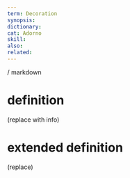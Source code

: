```yaml
---
term: Decoration
synopsis:
dictionary:
cat: Adorno
skill: 
also: 
related: 
---
```

/ 
  markdown
  # definition
  (replace with info)
  # extended definition
  (replace)
